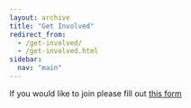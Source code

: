 ```yaml
---
layout: archive
title: "Get Involved"
redirect_from: 
  - /get-involved/
  - /get-involved.html
sidebar:
  nav: "main"
---
```


If you would like to join please fill out [this form](https://forms.gle/bwe3pmAF2YppUT5d7)
